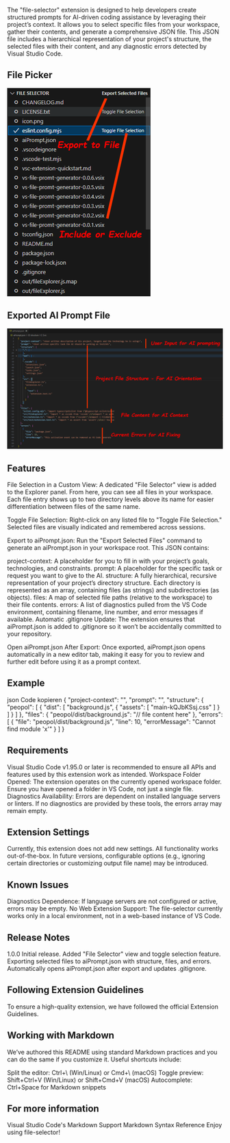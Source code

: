 The "file-selector" extension is designed to help developers create structured prompts for AI-driven coding assistance by leveraging their project’s context. It allows you to select specific files from your workspace, gather their contents, and generate a comprehensive JSON file. This JSON file includes a hierarchical representation of your project's structure, the selected files with their content, and any diagnostic errors detected by Visual Studio Code.

## File Picker
![Screenshot of the file picker](https://raw.githubusercontent.com/Meeshaill/vs-code-file-prompt-generator/main/File%20Selector.png)

## Exported AI Prompt File
![Screenshot of the generated Prompt File](https://raw.githubusercontent.com/Meeshaill/vs-code-file-prompt-generator/main/AIPromptFile.png)


## Features
File Selection in a Custom View:
A dedicated "File Selector" view is added to the Explorer panel. From here, you can see all files in your workspace. Each file entry shows up to two directory levels above its name for easier differentiation between files of the same name.

Toggle File Selection:
Right-click on any listed file to "Toggle File Selection." Selected files are visually indicated and remembered across sessions.

Export to aiPrompt.json:
Run the "Export Selected Files" command to generate an aiPrompt.json in your workspace root. This JSON contains:

project-context: A placeholder for you to fill in with your project’s goals, technologies, and constraints.
prompt: A placeholder for the specific task or request you want to give to the AI.
structure: A fully hierarchical, recursive representation of your project’s directory structure. Each directory is represented as an array, containing files (as strings) and subdirectories (as objects).
files: A map of selected file paths (relative to the workspace) to their file contents.
errors: A list of diagnostics pulled from the VS Code environment, containing filename, line number, and error messages if available.
Automatic .gitignore Update:
The extension ensures that aiPrompt.json is added to .gitignore so it won’t be accidentally committed to your repository.

Open aiPrompt.json After Export:
Once exported, aiPrompt.json opens automatically in a new editor tab, making it easy for you to review and further edit before using it as a prompt context.

## Example
json
Code kopieren
{
  "project-context": "<User fills in>",
  "prompt": "<User fills in>",
  "structure": {
    "peopol": [
      {
        "dist": [
          "background.js",
          {
            "assets": [
              "main-kQJbKSsj.css"
            ]
          }
        ]
      }
    ]
  },
  "files": {
    "peopol/dist/background.js": "// file content here"
  },
  "errors": [
    {
      "file": "peopol/dist/background.js",
      "line": 10,
      "errorMessage": "Cannot find module 'x'"
    }
  ]
}

## Requirements
Visual Studio Code v1.95.0 or later is recommended to ensure all APIs and features used by this extension work as intended.
Workspace Folder Opened:
The extension operates on the currently opened workspace folder. Ensure you have opened a folder in VS Code, not just a single file.
Diagnostics Availability:
Errors are dependent on installed language servers or linters. If no diagnostics are provided by these tools, the errors array may remain empty.

## Extension Settings
Currently, this extension does not add new settings. All functionality works out-of-the-box. In future versions, configurable options (e.g., ignoring certain directories or customizing output file name) may be introduced.

## Known Issues
Diagnostics Dependence:
If language servers are not configured or active, errors may be empty.
No Web Extension Support:
The file-selector currently works only in a local environment, not in a web-based instance of VS Code.

## Release Notes
1.0.0
Initial release.
Added "File Selector" view and toggle selection feature.
Exporting selected files to aiPrompt.json with structure, files, and errors.
Automatically opens aiPrompt.json after export and updates .gitignore.

## Following Extension Guidelines
To ensure a high-quality extension, we have followed the official Extension Guidelines.

## Working with Markdown
We’ve authored this README using standard Markdown practices and you can do the same if you customize it. Useful shortcuts include:

Split the editor: Ctrl+\ (Win/Linux) or Cmd+\ (macOS)
Toggle preview: Shift+Ctrl+V (Win/Linux) or Shift+Cmd+V (macOS)
Autocomplete: Ctrl+Space for Markdown snippets

## For more information
Visual Studio Code's Markdown Support
Markdown Syntax Reference
Enjoy using file-selector!